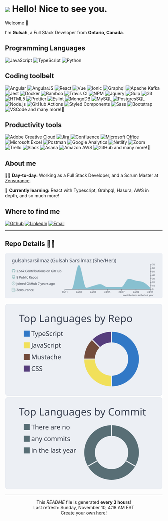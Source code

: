<h1><img src='https://emojis.slackmojis.com/emojis/images/1531849430/4246/blob-sunglasses.gif?1531849430' width='30'/> Hello! Nice to see you.</h1>

<p>Welcome 👋</p>

<p>I'm <b>Gulsah</b>, a Full Stack Developer from <b>Ontario, Canada</b>.</p>

<h2>Programming Languages</h2>
<p>
  <img alt='JavaScript' src='https://img.shields.io/badge/-JavaScript-F7DF1E?style=flat-square&logo=javascript&logoColor=black' />
  <img alt='TypeScript' src='https://img.shields.io/badge/-TypeScript-007ACC?style=flat-square&logo=typescript&logoColor=white' />
  <img alt='Python' src='https://img.shields.io/badge/-Python-3776AB?style=flat-square&logo=Python&logoColor=white' />
</p>

<h2>Coding toolbelt</h2>
<p>
  <img alt='Angular' src='https://img.shields.io/badge/-Angular-DD0031?style=flat-square&logo=Angular&logoColor=white' />
  <img alt='AngularJS' src='https://img.shields.io/badge/-AngularJS-E23237?style=flat-square&logo=angularjs&logoColor=white' />
  <img alt='React' src='https://img.shields.io/badge/-React-61DAFB?style=flat-square&logo=react&logoColor=black' />
  <img alt='Vue' src='https://img.shields.io/badge/-Vue.js-4FC08D?style=flat-square&logo=vue.js&logoColor=white' />
  <img alt='Ionic' src='https://img.shields.io/badge/-Ionic-3880FF?style=flat-square&logo=ionic&logoColor=white' />
  <img alt='Graphql' src='https://img.shields.io/badge/-Graphql-E10098?style=flat-square&logo=Graphql&logoColor=white' />
  <img alt='Apache Kafka' src='https://img.shields.io/badge/-Apache_Kafka-092E20?style=flat-square&logo=apache-kafka&logoColor=white' />
  <img alt='Jest' src='https://img.shields.io/badge/-Jest-C21325?style=flat-square&logo=jest&logoColor=white' />
  <img alt='Docker' src='https://img.shields.io/badge/-Docker-3776AB?style=flat-square&logo=docker&logoColor=white' />
  <img alt='Bamboo' src='https://img.shields.io/badge/-Bamboo-0052CC?style=flat-square&logo=Bamboo&logoColor=white' />
  <img alt='Travis CI' src='https://img.shields.io/badge/-Travis CI-3EAAAF?style=flat-square&logo=travis-ci&logoColor=white' />
  <img alt='NPM' src='https://img.shields.io/badge/-NPM-CB3837?style=flat-square&logo=npm&logoColor=white' />
  <img alt='Jquery' src='https://img.shields.io/badge/-jquery-0769AD?style=flat-square&logo=jquery&logoColor=white' />
  <img alt='Gulp' src='https://img.shields.io/badge/-Gulp-CB3837?style=flat-square&logo=Gulp&logoColor=white' />
  <img alt='Git' src='https://img.shields.io/badge/-Git-F05032?style=flat-square&logo=git&logoColor=white' />
  <img alt='HTML5' src='https://img.shields.io/badge/-HTML5-E34F26?style=flat-square&logo=html5&logoColor=white' />
  <img alt='Prettier' src='https://img.shields.io/badge/-Prettier-F7B93E?style=flat-square&logo=prettier&logoColor=black' />
  <img alt='Eslint' src='https://img.shields.io/badge/-Eslint-4B32C3?style=flat-square&logo=Eslint&logoColor=black' />
  <img alt='MongoDB' src='https://img.shields.io/badge/-MongoDB-47A248?style=flat-square&logo=mongodb&logoColor=white' />
  <img alt='MySQL' src='https://img.shields.io/badge/-MySQL-47A248?style=flat-square&logo=mysql&logoColor=white' />
  <img alt='PostgresSQL' src='https://img.shields.io/badge/-PostgresSQL-336791?style=flat-square&logo=postgresql&logoColor=white' />
  <img alt='Node.js' src='https://img.shields.io/badge/-Nodejs-339933?style=flat-square&logo=Node.js&logoColor=white' />
  <img alt='GitHub Actions' src='https://img.shields.io/badge/-Github_Actions-2088FF?style=flat-square&logo=github-actions&logoColor=white' />
  <img alt='Styled Components' src='https://img.shields.io/badge/-Styled_Components-DB7093?style=flat-square&logo=styled-components&logoColor=white' />
  <img alt='Sass' src='https://img.shields.io/badge/-Sass-CC6699?style=flat-square&logo=sass&logoColor=white' />
  <img alt='Bootstrap' src='https://img.shields.io/badge/-Bootstrap-563D7C?style=flat-square&logo=bootstrap&logoColor=white' />
  <img alt='VSCode' src='https://img.shields.io/badge/-VSCode-007ACC?style=flat-square&logo=Visual-Studio-Code&logoColor=white' />
  and many more!🌟
</p>

<h2>Productivity tools</h2>


<p>
  <img alt='Adobe Creative Cloud' src='https://img.shields.io/badge/-Adobe_Creative_Cloud-DA1F26?style=flat-square&logo=adobe-creative-cloud&logoColor=white' />
  <img alt='Jira' src='https://img.shields.io/badge/-Jira-0052CC?style=flat-square&logo=jira&logoColor=white' />
  <img alt='Confluence' src='https://img.shields.io/badge/-Confluence-172B4D?style=flat-square&logo=confluence&logoColor=white' />
  <img alt='Microsoft Office' src='https://img.shields.io/badge/-Microsoft_Office-D83B01?style=flat-square&logo=microsoft-office&logoColor=white' />
  <img alt='Microsoft Excel' src='https://img.shields.io/badge/-Microsoft_Excel-217346?style=flat-square&logo=microsoft-excel&logoColor=white' />
  <img alt='Postman' src='https://img.shields.io/badge/-Postman-FF6C37?style=flat-square&logo=postman&logoColor=white' />
  <img alt='Google Analytics' src='https://img.shields.io/badge/-Google_Analytics-E37400?style=flat-square&logo=google-analytics&logoColor=white' />
  <img alt='Netlify' src='https://img.shields.io/badge/-Netlify-00C7B7?style=flat-square&logo=netlify&logoColor=white' />
  <img alt='Zoom' src='https://img.shields.io/badge/-Zoom-2D8CFF?style=flat-square&logo=zoom&logoColor=white' />
  <img alt='Trello' src='https://img.shields.io/badge/-Trello-0079BF?style=flat-square&logo=trello&logoColor=white' />
  <img alt='Slack' src='https://img.shields.io/badge/-Slack-4A154B?style=flat-square&logo=slack&logoColor=white' />
  <img alt='Asana' src='https://img.shields.io/badge/-Asana-273347?style=flat-square&logo=asana&logoColor=white' />
  <img alt='Amazon AWS' src='https://img.shields.io/badge/-Amazon_AWS-232F3E?style=flat-square&logo=amazon-aws&logoColor=white' />
  <img alt='GitHub' src='https://img.shields.io/badge/-GitHub-181717?style=flat-square&logo=github&logoColor=white' />
    and many more!🌟
</p>

<h2>About me</h2>

<p>👩‍💻 <b>Day-to-day:</b> Working as a Full Stack Developer, and a Scrum Master at <a href='https://www.zensurance.com/' target='_blank'>Zensurance</a>.</p>

<p>🌱 <b>Currently learning:</b> React with Typescript, Grahpql, Hasura, AWS in depth, and so much more!</p>

<h2>Where to find me</h2>

<p>
  <a href='https://github.com/gulsahsarsilmaz' target='_blank'><img alt='Github' src='https://img.shields.io/badge/GitHub-%2312100E.svg?&style=for-the-badge&logo=Github&logoColor=white' /></a>
  <a href='https://www.linkedin.com/in/gulsah-s/' target='_blank'><img alt='LinkedIn' src='https://img.shields.io/badge/linkedin-%230077B5.svg?&style=for-the-badge&logo=linkedin&logoColor=white' /></a>
  <a href='mailto:sarsilmazgulsah@gmail.com' target='_blank'><img alt='Email' src='https://img.shields.io/badge/email-D14836.svg?&style=for-the-badge&logo=gmail&logoColor=white' /></a>
</p>


---
<h2>Repo Details 👩‍💻</h2>
<div align="center">

[![](https://raw.githubusercontent.com/gulsahsarsilmaz/gulsahsarsilmaz/master/profile-summary-card-output/nord_bright/0-profile-details.svg)](https://github.com/vn7n24fzkq/github-profile-summary-cards)

[![](https://raw.githubusercontent.com/gulsahsarsilmaz/gulsahsarsilmaz/master/profile-summary-card-output/nord_bright/1-repos-per-language.svg)](https://github.com/vn7n24fzkq/github-profile-summary-cards) 
[![](https://raw.githubusercontent.com/gulsahsarsilmaz/gulsahsarsilmaz/master/profile-summary-card-output/nord_bright/2-most-commit-language.svg)](https://github.com/vn7n24fzkq/github-profile-summary-cards)
</div>

---

<p align='center'>
  This <i>README</i> file is generated <b>every 3 hours</b>!</br>Last refresh: Sunday, November 10, 4:18 AM EST<br /><a href='https://medium.com/@th.guibert/how-to-create-a-self-updating-readme-md-for-your-github-profile-f8b05744ca91'>Create your own here!</a>
</p>
